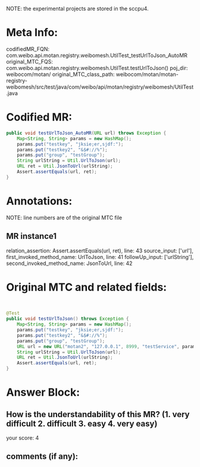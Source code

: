 NOTE: the experimental projects are stored in the sccpu4.

# Meta Info:
codifiedMR_FQN:
com.weibo.api.motan.registry.weibomesh.UtilTest_testUrlToJson_AutoMR
original_MTC_FQS:
com.weibo.api.motan.registry.weibomesh.UtilTest.testUrlToJson()
poj_dir:
weibocom/motan/
original_MTC_class_path:
weibocom/motan/motan-registry-weibomesh/src/test/java/com/weibo/api/motan/registry/weibomesh/UtilTest.java

# Codified MR:
```java
public void testUrlToJson_AutoMR(URL url) throws Exception {
    Map<String, String> params = new HashMap();
    params.put("testkey", "jksie;er,sjdf:");
    params.put("testkey2", "&$#://%");
    params.put("group", "testGroup");
    String urlString = Util.UrlToJson(url);
    URL ret = Util.JsonToUrl(urlString);
    Assert.assertEquals(url, ret);
}
```

# Annotations:
NOTE: line numbers are of the original MTC file
## MR instance1
relation_assertion: Assert.assertEquals(url, ret), line: 43 
source_input: ['url'], first_invoked_method_name: UrlToJson, line: 41 
followUp_input: ['urlString'], second_invoked_method_name: JsonToUrl, line: 42 


# Original MTC and related fields:
```java


@Test
public void testUrlToJson() throws Exception {
    Map<String, String> params = new HashMap();
    params.put("testkey", "jksie;er,sjdf:");
    params.put("testkey2", "&$#://%");
    params.put("group", "testGroup");
    URL url = new URL("motan2", "127.0.0.1", 8999, "testService", params);
    String urlString = Util.UrlToJson(url);
    URL ret = Util.JsonToUrl(urlString);
    Assert.assertEquals(url, ret);
}

```


# Answer Block: 
## How is the understandability of this MR? (1. very difficult 2. difficult 3. easy 4. very easy)
your score: 4
 
## comments (if any): 
```txt

```
